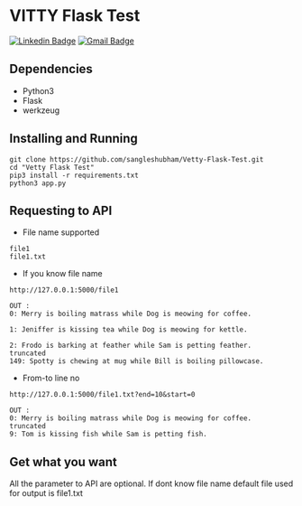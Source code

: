 # VITTY Flask Test
[![Linkedin Badge](https://img.shields.io/badge/-shubhamsangle-blue?style=flat-square&logo=Linkedin&logoColor=white&link=https://in.linkedin.com/in/shubham-sangle)](https://in.linkedin.com/in/shubham-sangle) [![Gmail Badge](https://img.shields.io/badge/-sangleshubham9@gmail.com-c14438?style=flat-square&logo=Gmail&logoColor=white&link=mailto:sangleshubham9@gmail.com)](mailto:sangleshubham9@gmail.com)

## Dependencies
- Python3 
- Flask
- werkzeug

## Installing and Running
```
git clone https://github.com/sangleshubham/Vetty-Flask-Test.git
cd "Vetty Flask Test"
pip3 install -r requirements.txt
python3 app.py
```
## Requesting to API
- File name supported 
```
file1
file1.txt
```
- If you know file name
```
http://127.0.0.1:5000/file1

OUT :
0: Merry is boiling matrass while Dog is meowing for coffee.

1: Jeniffer is kissing tea while Dog is meowing for kettle.

2: Frodo is barking at feather while Sam is petting feather.
truncated
149: Spotty is chewing at mug while Bill is boiling pillowcase.
```
- From-to line no
```
http://127.0.0.1:5000/file1.txt?end=10&start=0

OUT :
0: Merry is boiling matrass while Dog is meowing for coffee.
truncated
9: Tom is kissing fish while Sam is petting fish.
```

## Get what you want
All the parameter to API are optional. If dont know file name default file used for output is file1.txt



